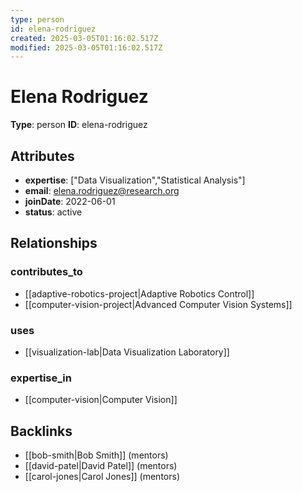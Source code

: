 ```yaml
---
type: person
id: elena-rodriguez
created: 2025-03-05T01:16:02.517Z
modified: 2025-03-05T01:16:02.517Z
---
```


# Elena Rodriguez

**Type**: person
**ID**: elena-rodriguez

## Attributes

- **expertise**: ["Data Visualization","Statistical Analysis"]
- **email**: elena.rodriguez@research.org
- **joinDate**: 2022-06-01
- **status**: active

## Relationships

### contributes_to

- [[adaptive-robotics-project|Adaptive Robotics Control]]
- [[computer-vision-project|Advanced Computer Vision Systems]]

### uses

- [[visualization-lab|Data Visualization Laboratory]]

### expertise_in

- [[computer-vision|Computer Vision]]

## Backlinks

- [[bob-smith|Bob Smith]] (mentors)
- [[david-patel|David Patel]] (mentors)
- [[carol-jones|Carol Jones]] (mentors)

